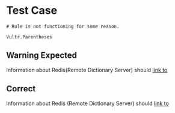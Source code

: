 # Test Case

    # Rule is not functioning for some reason.

    Vultr.Parentheses

## Warning Expected

Information about Redis(Remote Dictionary Server) should [link to](https://www.vultr.com/docs/install-and-configure-redis-on-ubuntu-20-04)

## Correct

Information about Redis (Remote Dictionary Server) should [link to](https://www.vultr.com/docs/install-and-configure-redis-on-ubuntu-20-04)
